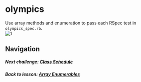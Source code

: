 # olympics
Use array methods and enumeration to pass each RSpec test in `olympics_spec.rb`.  
![1](http://i.imgur.com/QuOu7kA.gif)  

## Navigation  
##### Next challenge: [Class Schedule](https://github.com/Coderdotnew/intro_web_apps_dgm/tree/master/05_class/02_array_enumerables/code/03_class_schedule)
##### Back to lesson: [Array Enumerables](https://github.com/Coderdotnew/intro_web_apps_dgm/tree/master/05_class/02_array_enumerables)  